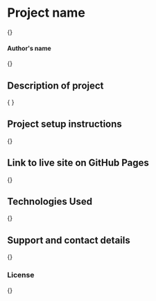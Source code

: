 # Project name
{}
#### Author's name
{}
## Description of project
{ }
## Project setup instructions
{}
## Link to live site on GitHub Pages
{}  
## Technologies Used
{}
## Support and contact details
{}
### License
{}
